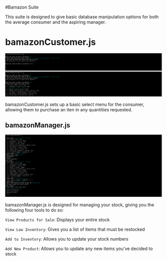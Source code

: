 #Bamazon Suite 

This suite is designed to give basic database manipulation options for both the average consumer and the aspiring manager.

# bamazonCustomer.js
![](images/img3.png)
![Welcome to customer service made easy!](images/img2.png)

bamazonCustomer.js sets up a basic select menu for the consumer, allowing them to purchase an iten in any quantities requested.

## bamazonManager.js

![Welcome to store management made easy!](images/img1.png)

bamazonManager.js is designed for managing your stock, giving you the following four tools to do so:

`View Products for Sale`: Displays your entire stock

`View Low Inventory`: Gives you a list of items that must be restocked

`Add to Inventory`: Allows you to update your stock numbers

`Add New Product`: Allows you to update any new items you've decided to stock